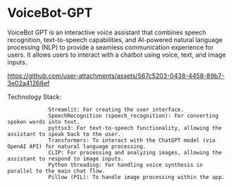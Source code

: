 # VoiceBot-GPT
VoiceBot GPT is an interactive voice assistant that combines speech recognition, text-to-speech capabilities, and AI-powered natural language processing (NLP) to provide a seamless communication experience for users. It allows users to interact with a chatbot using voice, text, and image inputs.

https://github.com/user-attachments/assets/567c5203-0438-4458-89b7-3e02a41268ef

Technology Stack:

                 Streamlit: For creating the user interface.
                 SpeechRecognition (speech_recognition): For converting spoken words into text.
                 pyttsx3: For text-to-speech functionality, allowing the assistant to speak back to the user.
                 Transformers: To interact with the ChatGPT model (via OpenAI API) for natural language processing.
                 CLIP: For processing and analyzing images, allowing the assistant to respond to image inputs.
                 Python threading: For handling voice synthesis in parallel to the main chat flow.
                 Pillow (PIL): To handle image processing within the app.

